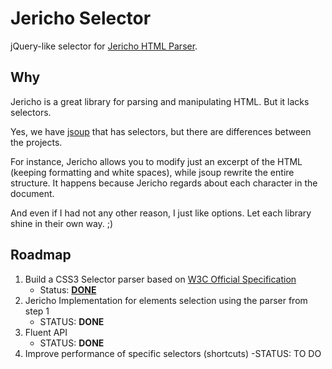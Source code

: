 Jericho Selector
================

jQuery-like selector for [Jericho HTML Parser][1].

## Why

Jericho is a great library for parsing and manipulating HTML. But it lacks selectors.

Yes, we have [jsoup][2] that has selectors, but there are differences between the projects.

For instance, Jericho allows you to modify just an excerpt of the HTML (keeping formatting and white spaces), while jsoup rewrite the entire structure. It happens because Jericho regards about each character in the document.

And even if I had not any other reason, I just like options. Let each library shine in their own way. ;)

## Roadmap

1. Build a CSS3 Selector parser based on [W3C Official Specification][3]
	- Status: [**DONE**](https://github.com/utluiz/parCSSer)
2. Jericho Implementation for elements selection using the parser from step 1
    - STATUS: **DONE**
3. Fluent API
    - STATUS: **DONE**
4. Improve performance of specific selectors (shortcuts)
    -STATUS: TO DO

  [1]: http://jericho.htmlparser.net
  [2]: http://jsoup.org/
  [3]: http://www.w3.org/TR/css3-selectors/